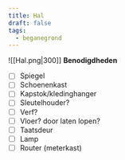 ```yaml
---
title: Hal
draft: false
tags:
  - beganegrond
---
```

![[Hal.png|300]]
**Benodigdheden**
- [ ] Spiegel
- [ ] Schoenenkast
- [ ] Kapstok/kledinghanger
- [ ] Sleutelhouder?
- [ ] Verf?
- [ ] Vloer? door laten lopen?
- [ ] Taatsdeur
- [ ] Lamp
- [ ] Router (meterkast)